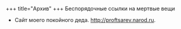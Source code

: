 +++
 title="Архив"
+++
Беспорядочные ссылки на мертвые вещи

- Сайт моего покойного деда. <http://proftsarev.narod.ru>. 